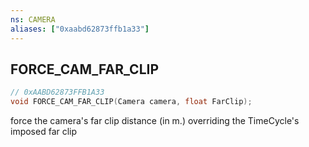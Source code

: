 ```yaml
---
ns: CAMERA
aliases: ["0xaabd62873ffb1a33"]
---
```

## FORCE_CAM_FAR_CLIP

```c
// 0xAABD62873FFB1A33
void FORCE_CAM_FAR_CLIP(Camera camera, float FarClip);
```

force the camera's far clip distance (in m.) overriding the TimeCycle's imposed far clip

